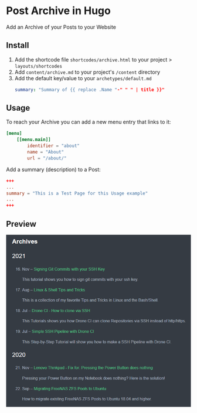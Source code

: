 # Post Archive in Hugo

Add an Archive of your Posts to your Website

## Install

1. Add the shortcode file `shortcodes/archive.html` to your project > `layouts/shortcodes`
2. Add `content/archive.md` to your project's `/content` directory 
3. Add the default key/value to your `archetypes/default.md`
   ```yaml
   summary: "Summary of {{ replace .Name "-" " " | title }}"
   ```

## Usage

To reach your Archive you can add a new menu entry that links to it:

```toml
[menu]
    [[menu.main]]
        identifier = "about"
        name = "About"
        url = "/about/"
```

Add a summary (description) to a Post:
```toml
+++
...
summary = "This is a Test Page for this Usage example"
...
+++
``` 

## Preview

![Post Archive in Hugo](post_archive.png)